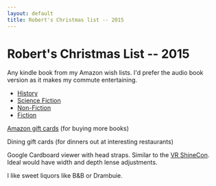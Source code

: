 ```yaml
---
layout: default
title: Robert's Christmas list -- 2015
---
```

# Robert's Christmas List -- 2015

Any kindle book from my Amazon wish lists.
I'd prefer the audio book version as it makes my commute entertaining.

* [History]
* [Science Fiction]
* [Non-Fiction]
* [Fiction]

[Amazon gift cards] (for buying more books)

Dining gift cards (for dinners out at interesting restaurants)

Google Cardboard viewer with head straps. Similar to the [VR ShineCon]. Ideal
would have width and depth lense adjustments.

I like sweet liquors like B&B or Drambuie.

[History]: http://www.amazon.com/gp/registry/wishlist/3U62EILWNWA0N/
[Science Fiction]: http://www.amazon.com/gp/registry/wishlist/18I0UWU7837XL/
[Fiction]: http://www.amazon.com/gp/registry/wishlist/X0774K777WYB/
[Non-Fiction]: http://www.amazon.com/gp/registry/wishlist/3RRPBD5NAHSJ9/
[Amazon gift cards]: http://www.amazon.com/gift-cards 
[VR ShineCon]: http://www.amazon.com/SainSonic-SHIECON-Virtual-Reality-Smartphones/dp/B015DZTCI2/

<!-- vim: shiftwidth=2 tabstop=2 autoindent expandtab
-->
